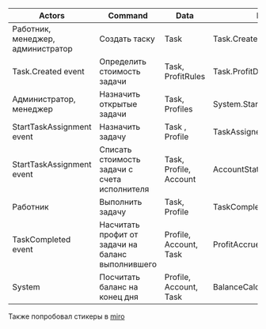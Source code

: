 | Actors           | Command  | Data    | Event |
|----------------| --------| -------| -------|
| Работник, менеджер, администратор | Создать таску | Task | Task.Created |
| Task.Created event | Определить стоимость задачи | Task, ProfitRules | Task.ProfitDefined |
| Администратор, менеджер   | Назначить открытые задачи      |   Task, Profiles | System.StartTaskAssignment |
| StartTaskAssignment event | Назначить задачу     | Task , Profile  | TaskAssigned |
|StartTaskAssignment event | Списать стоимость задачи с счета исполнителя | Task, Profile, Account | AccountStateDecreased | 
| Работник | Выполнить задачу | Task, Profile | TaskCompleted|
| TaskCompleted event | Насчитать профит от задачи на баланс выполнившего | Profile, Account, Task | ProfitAccrued |
| System | Посчитать баланс на конец дня | Profile, Account, Task| BalanceCalculated |


Также попробовал стикеры в [miro](https://miro.com/app/board/o9J_lQrq8MA=/)